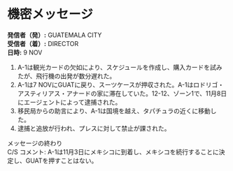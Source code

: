 # 機密メッセージ

**発信者（発）:** GUATEMALA CITY  
**受信者（着）:** DIRECTOR  
**日時:** 9 NOV  

1. A-1は観光カードの欠如により、スケジュールを作成し、購入カードを試みたが、飛行機の出発が数分遅れた。
2. A-1は7 NOVにGUATに戻り、スーツケースが押収された。A-1はロドリゴ・アスティリアス・アナードの家に滞在していた。12-12、ゾーン1で、11月8日にエージェントによって逮捕された。
3. 移民局からの助言により、A-1は国境を越え、タパチュラの近くに移動した。
4. 逮捕と追放が行われ、プレスに対して禁止が課された。

メッセージの終わり  
C/S コメント: A-1は11月3日にメキシコに到着し、メキシコを続行することに決定し、GUATを押すことはない。